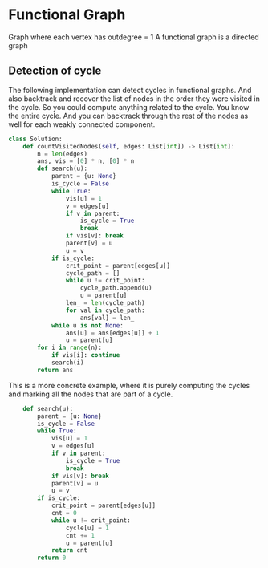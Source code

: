 # Functional Graph

Graph where each vertex has outdegree = 1
A functional graph is a directed graph

## Detection of cycle

The following implementation can detect cycles in functional graphs.  And also backtrack and recover the list of nodes in the order they were visited in the cycle.  So you could compute anything related to the cycle.  You know the entire cycle.  And you can backtrack through the rest of the nodes as well for each weakly connected component. 

```py
class Solution:
    def countVisitedNodes(self, edges: List[int]) -> List[int]:
        n = len(edges)
        ans, vis = [0] * n, [0] * n
        def search(u):
            parent = {u: None}
            is_cycle = False
            while True:
                vis[u] = 1
                v = edges[u]
                if v in parent: 
                    is_cycle = True
                    break
                if vis[v]: break
                parent[v] = u
                u = v
            if is_cycle:
                crit_point = parent[edges[u]]
                cycle_path = []
                while u != crit_point:
                    cycle_path.append(u)
                    u = parent[u]
                len_ = len(cycle_path)
                for val in cycle_path:
                    ans[val] = len_
            while u is not None:
                ans[u] = ans[edges[u]] + 1
                u = parent[u]
        for i in range(n):
            if vis[i]: continue
            search(i)
        return ans
```

This is a more concrete example, where it is purely computing the cycles and marking all the nodes that are part of a cycle.

```py
    def search(u):
        parent = {u: None}
        is_cycle = False
        while True:
            vis[u] = 1
            v = edges[u]
            if v in parent: 
                is_cycle = True
                break
            if vis[v]: break
            parent[v] = u
            u = v
        if is_cycle:
            crit_point = parent[edges[u]]
            cnt = 0
            while u != crit_point:
                cycle[u] = 1
                cnt += 1
                u = parent[u]
            return cnt
        return 0
```